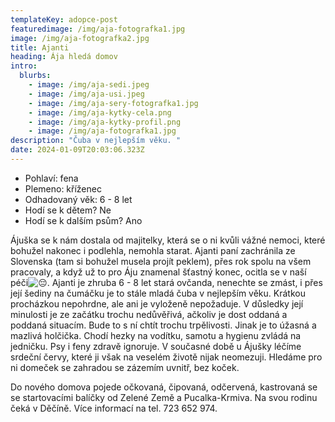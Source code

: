 ```yaml
---
templateKey: adopce-post
featuredimage: /img/aja-fotografka1.jpg
image: /img/aja-fotografka2.jpg
title: Ajanti
heading: Ája hledá domov
intro:
  blurbs:
    - image: /img/aja-sedi.jpeg
    - image: /img/aja-usi.jpeg
    - image: /img/aja-sery-fotografka1.jpg
    - image: /img/aja-kytky-cela.png
    - image: /img/aja-kytky-profil.png
    - image: /img/aja-fotografka1.jpg
description: "Čuba v nejlepším věku. "
date: 2024-01-09T20:03:06.323Z
---
```

* Pohlaví: fena
* Plemeno: kříženec 
* Odhadovaný věk: 6 - 8 let
* Hodí se k dětem? Ne
* Hodí se k dalším psům? Ano

Ájuška se k nám dostala od majitelky, která se o ni kvůli vážné nemoci, které bohužel nakonec i podlehla, nemohla starat. Ajanti paní zachránila ze Slovenska (tam si bohužel musela projít peklem), přes rok spolu na všem pracovaly, a když už to pro Áju znamenal šťastný konec, ocitla se v naší péči![😔](https://static.xx.fbcdn.net/images/emoji.php/v9/tca/1.5/16/1f614.png). Ajanti je zhruba 6 - 8 let stará ovčanda, nenechte se zmást, i přes její šediny na čumáčku je to stále mladá čuba v nejlepším věku. Krátkou procházkou nepohrdne, ale ani je vyloženě nepožaduje. V důsledky její minulosti je ze začátku trochu nedůvěřivá, ačkoliv je dost oddaná a poddaná situacím. Bude to s ní chtít trochu trpělivosti. Jinak je to úžasná a mazlivá holčička. Chodí hezky na vodítku, samotu a hygienu zvládá na jedničku. Psy i feny zdravě ignoruje. V současné době u Ájušky léčíme srdeční červy, které ji však na veselém životě nijak neomezuji. Hledáme pro ni domeček se zahradou se zázemím uvnitř, bez koček. 

Do nového domova pojede očkovaná, čipovaná, odčervená, kastrovaná se se startovacími balíčky od Zelené Země a Pucalka-Krmiva. Na svou rodinu čeká v Děčíně. Více informací na tel. 723 652 974.